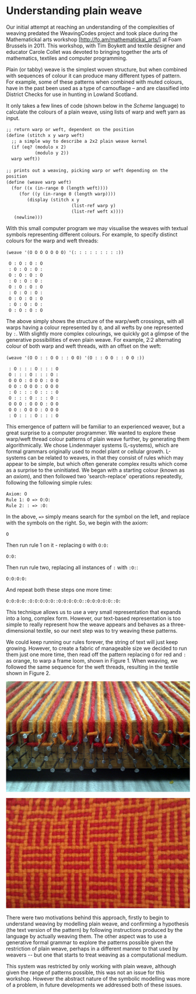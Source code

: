 # Understanding plain weave 

Our initial attempt at reaching an understanding of the complexities
of weaving predated the WeavingCodes project and took place during the
Mathematickal arts workshop [http://fo.am/mathematickal_arts/] at Foam
Brussels in 2011. This workshop, with Tim Boykett and textile designer
and educator Carole Collet was devoted to bringing together the arts
of mathematics, textiles and computer programming.

Plain (or tabby) weave is the simplest woven structure, but when
combined with sequences of colour it can produce many different types
of pattern. For example, some of these patterns when combined with
muted colours, have in the past been used as a type of camouflage –
and are classified into District Checks for use in hunting in Lowland
Scotland.

[//]: # (Ref district checks)

It only takes a few lines of code (shown below in the *Scheme*
language) to calculate the colours of a plain weave, using lists of
warp and weft yarn as input.

    ;; return warp or weft, dependent on the position
    (define (stitch x y warp weft)
      ;; a simple way to describe a 2x2 plain weave kernel
      (if (eq? (modulo x 2)
               (modulo y 2))
      warp weft))

    ;; prints out a weaving, picking warp or weft depending on the position
    (define (weave warp weft)
      (for ((x (in-range 0 (length weft))))
         (for ((y (in-range 0 (length warp))))
            (display (stitch x y 
                             (list-ref warp y)
                             (list-ref weft x))))
       (newline)))

With this small computer program we may visualise the weaves with
textual symbols representing different colours. For example, to
specify distinct colours for the warp and weft threads:

`(weave '(O O O O O O O) '(: : : : : : : : :))`

     O : O : O : O
     : O : O : O :
     O : O : O : O
     : O : O : O :
     O : O : O : O
     : O : O : O :
     O : O : O : O
     : O : O : O :
     O : O : O : O

The above simply shows the structure of the warp/weft crossings, with
all warps having a colour represented by `O`, and all wefts by one
represented by `:`. With slightly more complex colourings, we quickly
got a glimpse of the generative possibilities of even plain weave.
For example, 2:2 alternating colour of both warp and weft threads,
with an offset on the weft:

`(weave '(O O : : O O : : O O) '(O : : O O : : O O :))`

     : O : : : O : : : O
     O : : : O : : : O :
     O O O : O O O : O O
     O O : O O O : O O O
     : O : : : O : : : O
     O : : : O : : : O :
     O O O : O O O : O O
     O O : O O O : O O O
     : O : : : O : : : O

This emergence of pattern will be familiar to an experienced weaver,
but a great surprise to a computer programmer. We wanted to explore
these warp/weft thread colour patterns of plain weave further, by
generating them algorithmically. We chose Lindenmayer systems
(L-systems), which are formal grammars originally used to model plant
or cellular growth. L-systems can be related to weaves, in that they
consist of rules which may appear to be simple, but which often
generate complex results which come as a surprise to the
uninitiated. We began with a starting colour (known as an *axiom*),
and then followed two 'search-replace' operations repeatedly,
following the following simple rules:

    Axiom: O
    Rule 1: O => O:O:
    Rule 2: : => :O:

In the above, `=>` simply means search for the symbol on the left, and
replace with the symbols on the right. So, we begin with the axiom:

    O

Then run rule 1 on it - replacing `O` with `O:O:`

    O:O:

Then run rule two, replacing all instances of `:` with `:O:`:

    O:O:O:O:

And repeat both these steps one more time:

    O:O:O:O::O:O:O:O:O::O:O:O:O:O::O:O:O:O:O::O:

This technique allows us to use a very small representation that
expands into a long, complex form. However, our text-based
representation is too simple to really represent how the weave appears
and behaves as a three-dimensional textile, so our next step was to
try weaving these patterns.

We could keep running our rules forever, the string of text will just
keep growing. However, to create a fabric of manageable size we
decided to run them just one more time, then read off the pattern
replacing `O` for red and `:` as orange, to warp a frame loom, shown
in Figure 1. When weaving, we followed the same sequence for the weft
threads, resulting in the textile shown in Figure 2.

![Figure 1: A warped frame loom, with colour pattern generated from an L-system.](figures/01-warped-frame-loom.jpg)

![Figure 2: Close-up of weave resulting from L-System pattern.](figures/02-lsystem-weave.jpg)

There were two motivations behind this approach, firstly to begin to
understand weaving by modelling plain weave, and confirming a
hypothesis (the text version of the pattern) by following instructions
produced by the language by actually weaving them. The other aspect
was to use a generative formal grammar to explore the patterns
possible given the restriction of plain weave, perhaps in a different
manner to that used by weavers -- but one that starts to treat weaving
as a computational medium.

This system was restricted by only working with plain weave, although
given the range of patterns possible, this was not an issue for this
workshop. However the abstract nature of the symbolic modelling was
more of a problem, in future developments we addressed both of these
issues.
